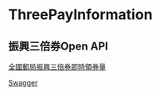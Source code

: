 # ThreePayInformation



## 振興三倍券Open API

[全國郵局振興三倍券即時領券量](https://data.gov.tw/dataset/127751)


[Swagger](https://3000.gov.tw/hpgapi-openmap/swagger-ui.html;#/%E6%8C%AF%E8%88%88%E4%B8%89%E5%80%8D%E5%88%B8API/getPostDataUsingGET
)
